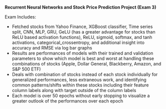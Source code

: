 **Recurrent Neural Networks and Stock Price Prediction Project (Exam 3)**

Exam Includes: 
- Fetched stocks from Yahoo Finance, XGBoost classifier, Time series split, CNN, MLP, GRU, GeLU (has a greater advantage for stocks than ReLU based activation functions), ReLU, sigmoid, softmax, and tanh activations, categorical_crossentropy, and additional insight into accuracy and RMSE via log bar graphs
- Results are performances of models with their trained and validation parameters to show which model is best and worst at handling these combinations of stocks (Apple, Dollar General, Blackberry, Amazon, and S&P 500 ETF)
- Deals with combination of stocks instead of each stock individually for generalized performances, less extraneous work, and identifying common patterns/shifts within these stocks including their feature column labels along with target outside of the column labels
- Each model is over 50 epochs without early stopping to visualize a greater outlook of the performances over each epoch
